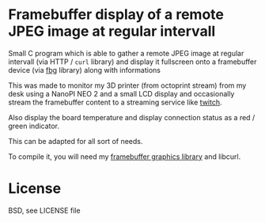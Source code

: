 Framebuffer display of a remote JPEG image at regular intervall
=====

Small C program which is able to gather a remote JPEG image at regular intervall (via HTTP / `curl` library) and display it fullscreen onto a framebuffer device (via [fbg](https://github.com/grz0zrg/fbg) library) along with informations

This was made to monitor my 3D printer (from octoprint stream) from my desk using a NanoPI NEO 2  and a small LCD display and occasionally stream the framebuffer content to a streaming service like [twitch](https://www.twitch.tv/).

Also display the board temperature and display connection status as a red / green indicator.

This can be adapted for all sort of needs.

To compile it, you will need my [framebuffer graphics library](https://github.com/grz0zrg/fbg) and libcurl.

License
=====
BSD, see LICENSE file